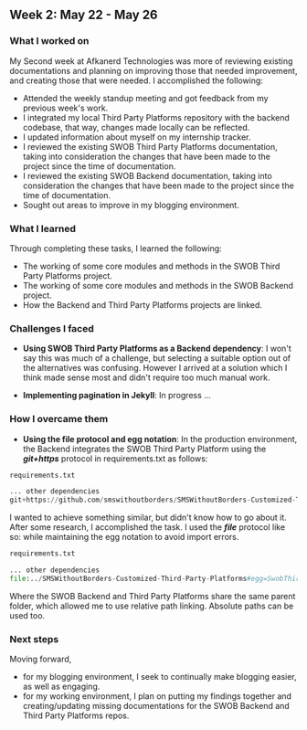 ## Week 2: May 22 - May 26

### What I worked on

My Second week at Afkanerd Technologies was more of reviewing existing documentations and planning on improving those that needed improvement, and creating those that were needed. I accomplished the following:

- Attended the weekly standup meeting and got feedback from my previous week's work.
- I integrated my local Third Party Platforms repository with the backend codebase, that way, changes made locally can be reflected.
- I updated information about myself on my internship tracker.
- I reviewed the existing SWOB Third Party Platforms documentation, taking into consideration the changes that have been made to the project since the time of documentation.
- I reviewed the existing SWOB Backend documentation, taking into consideration the changes that have been made to the project since the time of documentation.
- Sought out areas to improve in my blogging environment.

### What I learned

Through completing these tasks, I learned the following:

- The working of some core modules and methods in the SWOB Third Party Platforms project.
- The working of some core modules and methods in the SWOB Backend project.
- How the Backend and Third Party Platforms projects are linked.

### Challenges I faced

- **Using SWOB Third Party Platforms as a Backend dependency**: I won't say this was much of a challenge, but selecting a suitable option out of the alternatives was confusing. However I arrived at a solution which I think made sense most and didn't require too much manual work.

- **Implementing pagination in Jekyll**: In progress ...

### How I overcame them

- **Using the file protocol and egg notation**: In the production environment, the Backend integrates the SWOB Third Party Platform using the ***git+https*** protocol in requirements.txt as follows:

```python
requirements.txt

... other dependencies
git+https://github.com/smswithoutborders/SMSWithoutBorders-Customized-Third-Party-Platforms.git@v0.1.1#egg=SwobThirdPartyPlatforms
```

I wanted to achieve something similar, but didn't know how to go about it. After some research, I accomplished the task.
I used the ***file*** protocol like so: while maintaining the egg notation to avoid import errors.

```python
requirements.txt

... other dependencies
file:../SMSWithoutBorders-Customized-Third-Party-Platforms#egg=SwobThirdPartyPlatforms
```

Where the SWOB Backend and Third Party Platforms share the same parent folder, which allowed me to use relative path linking. Absolute paths can be used too.

### Next steps

Moving forward,

- for my blogging environment, I seek to continually make blogging easier, as well as engaging.
- for my working environment, I plan on putting my findings together and creating/updating missing documentations for the SWOB Backend and Third Party Platforms repos.
